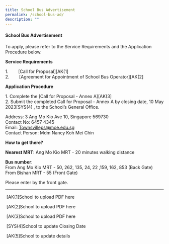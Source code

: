 ```yaml
---
title: School Bus Advertisement
permalink: /school-bus-ad/
description: ""
---
```

#### School Bus Advertisement

To apply, please refer to the Service Requirements and the Application Procedure below.

**Service Requirements**

1.&nbsp; &nbsp; &nbsp; &nbsp; \[Call for Proposal\]\[AK(1\]&nbsp;<br>
2.&nbsp; &nbsp; &nbsp; &nbsp; \[Agreement for Appointment of School Bus Operator\]\[AK(2\]&nbsp;

**Application Procedure**

1\. Complete the \[Call for Proposal - Annex A\]\[AK(3\]&nbsp;<br>
2\. Submit the completed Call for Proposal – Annex A by closing date, 10 May 2023\[SYS(4\] , to the School’s General Office.

Address: 3 Ang Mo Kio Ave 10, Singapore 569730<br>
Contact No: 6457 4345<br>
Email: [Townsvilleps@moe.edu.sg](mailto:Townsvilleps@moe.edu.sg)
<br>Contact Person: Mdm Nancy Koh Mei Chin

**How to get there?**

**Nearest MRT**: Ang Mo Kio MRT - 20 minutes walking distance

**Bus number**:<br>
From Ang Mo Kio MRT - 50, 262, 135, 24, 22 ,159, 162, 853 (Back Gate)<br>
From Bishan MRT - 55 (Front Gate)

Please enter by the front gate.
* * *

&nbsp;\[AK(1\]School to upload PDF here

&nbsp;\[AK(2\]School to upload PDF here

&nbsp;\[AK(3\]School to upload PDF here

&nbsp;\[SYS(4\]School to update Closing Date

&nbsp;\[AK(5\]School to update details
